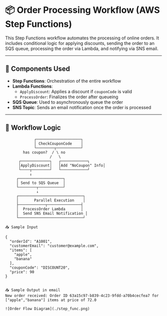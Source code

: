 # 📦 Order Processing Workflow (AWS Step Functions)

This Step Functions workflow automates the processing of online orders. It includes conditional logic for applying discounts, sending the order to an SQS queue, processing the order via Lambda, and notifying via SNS email.

---

## 🧩 Components Used

- **Step Functions**: Orchestration of the entire workflow
- **Lambda Functions**:
  - `ApplyDiscount`: Applies a discount if `couponCode` is valid
  - `ProcessOrder`: Finalizes the order after queueing
- **SQS Queue**: Used to asynchronously queue the order
- **SNS Topic**: Sends an email notification once the order is processed

---

## 🔁 Workflow Logic

```text
             ┌────────────────────┐
             │ CheckCouponCode    │
             └────────┬───────────┘
        has coupon?  / \ no
                    /   \
      ┌─────────────┐   ┌────────────┐
      │ApplyDiscount│   │Add "NoCoupon" Info│
      └────┬────────┘   └────────────┘
           ↓
     ┌────────────────────┐
     │ Send to SQS Queue  │
     └────────┬───────────┘
              ↓
     ┌─────────────────────────────┐
     │       Parallel Execution    │
     ├────────────┬───────────────┤
     │  ProcessOrder Lambda       │
     │  Send SNS Email Notification │
     └─────────────────────────────┘

📥 Sample Input

{
  "orderId": "A1001",
  "customerEmail": "customer@example.com",
  "items": [
    "apple",
    "banana"
  ],
  "couponCode": "DISCOUNT20",
  "price": 90
}


📥 Sample Output in email 
New order received: Order ID 63a15c97-b839-4c23-9fdd-a70b4cecfea7 for ["apple","banana"] items at price of 72.0

![Order Flow Diagram](./step_func.png)
